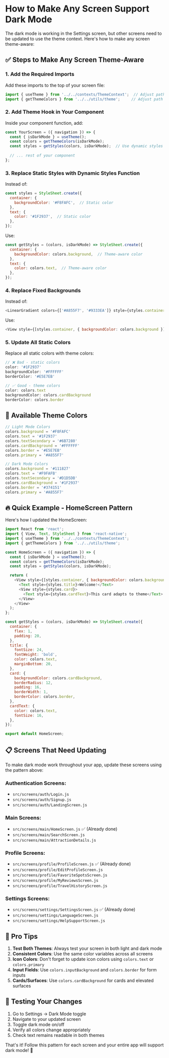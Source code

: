 # How to Make Any Screen Support Dark Mode

The dark mode is working in the Settings screen, but other screens need to be updated to use the theme context. Here's how to make any screen theme-aware:

## ✅ Steps to Make Any Screen Theme-Aware

### 1. Add the Required Imports

Add these imports to the top of your screen file:

```javascript
import { useTheme } from '../../contexts/ThemeContext';  // Adjust path as needed
import { getThemeColors } from '../../utils/theme';     // Adjust path as needed
```

### 2. Add Theme Hook in Your Component

Inside your component function, add:

```javascript
const YourScreen = ({ navigation }) => {
  const { isDarkMode } = useTheme();
  const colors = getThemeColors(isDarkMode);
  const styles = getStyles(colors, isDarkMode);  // Use dynamic styles
  
  // ... rest of your component
};
```

### 3. Replace Static Styles with Dynamic Styles Function

Instead of:
```javascript
const styles = StyleSheet.create({
  container: {
    backgroundColor: '#F8FAFC',  // Static color
  },
  text: {
    color: '#1F2937',  // Static color
  },
});
```

Use:
```javascript
const getStyles = (colors, isDarkMode) => StyleSheet.create({
  container: {
    backgroundColor: colors.background,  // Theme-aware color
  },
  text: {
    color: colors.text,  // Theme-aware color
  },
});
```

### 4. Replace Fixed Backgrounds

Instead of:
```javascript
<LinearGradient colors={['#A855F7', '#9333EA']} style={styles.container}>
```

Use:
```javascript
<View style={[styles.container, { backgroundColor: colors.background }]}>
```

### 5. Update All Static Colors

Replace all static colors with theme colors:

```javascript
// ❌ Bad - static colors
color: '#1F2937'
backgroundColor: '#FFFFFF'
borderColor: '#E5E7EB'

// ✅ Good - theme colors
color: colors.text
backgroundColor: colors.cardBackground
borderColor: colors.border
```

## 🎨 Available Theme Colors

```javascript
// Light Mode Colors
colors.background = '#F8FAFC'
colors.text = '#1F2937'
colors.textSecondary = '#6B7280'
colors.cardBackground = '#FFFFFF'
colors.border = '#E5E7EB'
colors.primary = '#A855F7'

// Dark Mode Colors  
colors.background = '#111827'
colors.text = '#F9FAFB'
colors.textSecondary = '#D1D5DB'
colors.cardBackground = '#1F2937'
colors.border = '#374151'
colors.primary = '#A855F7'
```

## 🔥 Quick Example - HomeScreen Pattern

Here's how I updated the HomeScreen:

```javascript
import React from 'react';
import { View, Text, StyleSheet } from 'react-native';
import { useTheme } from '../../contexts/ThemeContext';
import { getThemeColors } from '../../utils/theme';

const HomeScreen = ({ navigation }) => {
  const { isDarkMode } = useTheme();
  const colors = getThemeColors(isDarkMode);
  const styles = getStyles(colors, isDarkMode);

  return (
    <View style={[styles.container, { backgroundColor: colors.background }]}>
      <Text style={styles.title}>Welcome!</Text>
      <View style={styles.card}>
        <Text style={styles.cardText}>This card adapts to theme</Text>
      </View>
    </View>
  );
};

const getStyles = (colors, isDarkMode) => StyleSheet.create({
  container: {
    flex: 1,
    padding: 20,
  },
  title: {
    fontSize: 24,
    fontWeight: 'bold',
    color: colors.text,
    marginBottom: 20,
  },
  card: {
    backgroundColor: colors.cardBackground,
    borderRadius: 12,
    padding: 16,
    borderWidth: 1,
    borderColor: colors.border,
  },
  cardText: {
    color: colors.text,
    fontSize: 16,
  },
});

export default HomeScreen;
```

## 📋 Screens That Need Updating

To make dark mode work throughout your app, update these screens using the pattern above:

### Authentication Screens:
- `src/screens/auth/Login.js` 
- `src/screens/auth/Signup.js`
- `src/screens/auth/LandingScreen.js`

### Main Screens:
- `src/screens/main/HomeScreen.js` ✅ (Already done)
- `src/screens/main/SearchScreen.js`
- `src/screens/main/AttractionDetails.js`

### Profile Screens:
- `src/screens/profile/ProfileScreen.js` ✅ (Already done)
- `src/screens/profile/EditProfileScreen.js`
- `src/screens/profile/FavoriteSpotsScreen.js`
- `src/screens/profile/MyReviewsScreen.js`
- `src/screens/profile/TravelHistoryScreen.js`

### Settings Screens:
- `src/screens/settings/SettingsScreen.js` ✅ (Already done)
- `src/screens/settings/LanguageScreen.js`
- `src/screens/settings/HelpSupportScreen.js`

## 🚀 Pro Tips

1. **Test Both Themes**: Always test your screen in both light and dark mode
2. **Consistent Colors**: Use the same color variables across all screens
3. **Icon Colors**: Don't forget to update icon colors using `colors.text` or `colors.primary`
4. **Input Fields**: Use `colors.inputBackground` and `colors.border` for form inputs
5. **Cards/Surfaces**: Use `colors.cardBackground` for cards and elevated surfaces

## 🔧 Testing Your Changes

1. Go to Settings → Dark Mode toggle
2. Navigate to your updated screen
3. Toggle dark mode on/off
4. Verify all colors change appropriately
5. Check text remains readable in both themes

That's it! Follow this pattern for each screen and your entire app will support dark mode! 🌙 